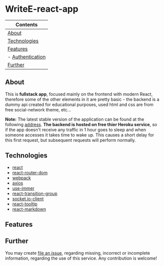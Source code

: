 # WriteE-react-app

| Contents
|---
| [About](#about)
| [Technologies](#technologies)
| [Features](#features)
| - [Authentication](#authentication)
| [Further](#further)

## About

This is **fullstack app**, focused mainly on the frontend with modern React, therefore some of the other elements in it are pretty basic - the backend is a dummy api created for educational purposes, used html and css are from free social-network theme, etc...

**Note:** The latest stable version of the application can be found at the following [address](https://capable-crumble-2a2ca0.netlify.app). **The backend is hosted on free thier Heroku service**, so if the app doesn't receive any traffic in 1 hour goes to sleep and when someone accesses it takes time to wake up. This causes a short delay for this first request, but subsequent requests will perform normally.

## Technologies

- [react](https://www.npmjs.com/package/react)
- [react-router-dom](https://www.npmjs.com/package/react-router-dom)
- [webpack](https://www.npmjs.com/package/webpack)
- [axios](https://www.npmjs.com/package/axios)
- [use-immer](https://www.npmjs.com/package/use-immer)
- [react-transition-group](https://www.npmjs.com/package/react-transition-group)
- [socket.io-client](https://www.npmjs.com/package/socket.io-client)
- [react-tooltip](https://www.npmjs.com/package/react-tooltip)
- [react-markdown](https://www.npmjs.com/package/react-markdown)

## Features

## Further

You may create [file an issue](https://github.com/Antonov-S/WriteE-react-app), regarding missing, incorrect or incomplete information, regarding the use of this service. Any contribution is welcome!
